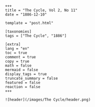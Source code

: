 
    +++
    title = "The Cycle, Vol 2, No 11"
    date = "1886-12-10"

    template = "post.html"

    [taxonomies]
    tags = ["The Cycle", "1886"]

    [extra]
    lang = "en"
    toc = true
    comment = true
    copy = true
    math = false
    mermaid = false
    display_tags = true
    truncate_summary = false
    featured = false
    reaction = false
    +++

    ![header](/images/The Cycle/header.png)

    